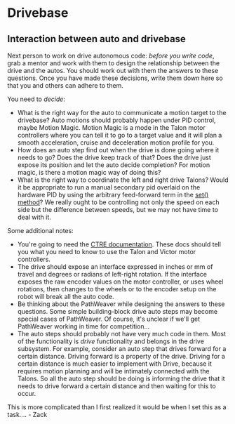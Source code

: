 # Drivebase

## Interaction between auto and drivebase

Next person to work on drive autonomous code: *before you write code*, grab a
mentor and work with them to design the relationship between the drive and the
autos. You should work out with them the answers to these questions. Once you
have made these decisions, write them down here so that you and others can
adhere to them.

You need to *decide*:

- What is the right way for the auto to
communicate a motion target to the drivebase?
Auto motions should probably happen under PID control, maybe Motion Magic.
Motion Magic is a mode in the Talon motor controllers where you can tell it
to go to a target value and it will plan a smooth acceleration, cruise and
deceleration motion profile for you. 
- How does an auto step find out when the drive is done going where it
needs to go? Does the drive keep track of that? Does the drive just expose its
position and let the auto decide completion? For motion magic, is there a motion
magic way of doing this?
- What is the right way to coordinate the left and right drive Talons? Would
it be appropriate to run a manual secondary pid overlaid on the hardware PID
by using the arbitrary feed-forward term in the [set() method](http://www.ctr-electronics.com/downloads/api/java/html/interfacecom_1_1ctre_1_1phoenix_1_1motorcontrol_1_1_i_motor_controller.html#ad34ab6c4fc37886a0e62a1dcb44e4645)?
We really ought to be controlling not only the speed on each side but the
difference between speeds, but we may not have time to deal with it.

Some additional notes:

- You're going to need the [CTRE documentation](https://files.slack.com/files-pri/T1YAPTLL8-FG3UDAL1M/download/ctre_docs.zip).
These docs should tell you what you need to know to use the Talon and Victor
motor controllers.
- The drive should expose an interface expressed in inches or mm of travel
and degrees or radians of left-right rotation. If the interface exposes the
raw encoder values on the motor controller, or uses wheel rotations, then
changes to the wheels or to the encoder setup on the robot will break all the
auto code.
- Be thinking about the PathWeaver while designing the answers to these
questions. Some simple building-block drive auto steps may become special
cases of PathWeaver. Of course, it's unclear if we'll get PathWeaver working
in time for competition...
- The auto steps should probably not have very much code in them. Most of the
functionality is *drive* functionality and belongs in the drive subsystem. 
For example, consider an auto step that drives forward for a certain distance.
Driving forward is a property of the drive. Driving for a certain distance is
much easier to implement with Drive, because it requires motion planning and
will be intimately connected with the Talons. So all the auto step should be
doing is informing the drive that it needs to drive forward a certain distance
and then waiting for this to occur.

This is more complicated than I first realized it would be when I set this as
a task.... - Zack
